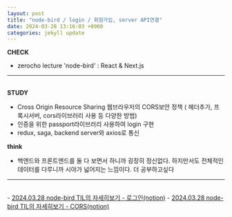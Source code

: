 ```yaml
---
layout: post
title: "node-bird / login / 회원가입, server API연결"
date: 2024-03-28 13:16:03 +0900
categories: jekyll update
---
```


<b>CHECK</b>

- zerocho lecture 'node-bird' : React & Next.js
  <br>

---

<br>
<b> STUDY </b>

- Cross Origin Resource Sharing 웹브라우저의 CORS보안 정책 ( 헤더추가, 프록시서버, cors라이브러리 사용 등 다양한 방법)
- 인증을 위한 passport라이브러리 사용하여 login 구현
- redux, saga, backend server와 axios로 통신 
  <br>

<b> think </b>

- 백엔드와 프론트엔드를 둘 다 보면서 하니까 굉장히 정신없다. 하지만서도 전체적인 데이터를 다루니까 시야가 넓어지는 느낌이다. 더 공부하고싶다 
  <br>

---

<br>
- <a href='https://www.notion.so/fun-blog/back-front-2add773516fc4c7cb17bbe9967ef2bff' target="_blank" rel="noreferrer noopener">2024.03.28 node-bird TIL의 자세히보기 - 로그인(notion)</a>
- <a href='https://www.notion.so/fun-blog/back-front-1b036ba3f9294384972935e7e40a7f28' target="_blank" rel="noreferrer noopener">2024.03.28 node-bird TIL의 자세히보기 - CORS(notion)</a>
